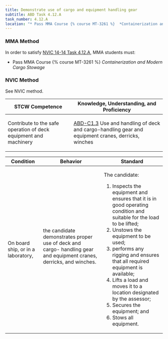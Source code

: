 ```yaml
---
title: Demonstrate use of cargo and equipment handling gear
subtitle: ABD Task 4.12.A 
task_number: 4.12.A
location: "* Pass MMA Course {% course MT-3261 %}  *Containerization and Modern Cargo Stowage*" 
---
```



### MMA Method

In order to satisfy  [NVIC 14-14  Task  4.12.A]({{site.baseurl}}/assets/images/nvic-14-14.pdf), MMA students must:

* Pass MMA Course {% course MT-3261 %}  *Containerization and Modern Cargo Stowage*


### NVIC Method

<a onclick="togglevisibility('nvic_methods')" >See NVIC method.</a>

<div id='nvic_methods' class='hide'>

<table>
<thead>
<tr>
<th class='forty'> STCW Competence </th>
<th class='sixty'> Knowledge, Understanding, and Proficiency </th>
</tr>
</thead>




<tbody>
<tr><td markdown='1'>

Contribute to the safe operation of deck equipment and machinery

</td><td markdown='1'>

[ABD-C1.3]({{site.baseurl}}/tables/25.html#ABD-C1.3) Use and handling of deck and cargo-handling gear and equipment cranes, derricks, winches

</td></tr>


</tbody>
</table>


<table>
<thead>
<tr><th class='twenty'>  Condition </th><th class='twenty'> Behavior </th><th  class='sixty'>Standard </th></tr>
</thead>
<tbody >



<tr><td markdown='1'>

On board ship, or in a laboratory,

</td><td markdown='1'>

the candidate demonstrates proper use of deck and cargo- handling gear and equipment cranes, derricks, and winches.

<br>

<div class="tooltip">
<span class="tooltiptext">
</span>
</div>


</td><td markdown='1'>

The candidate:

1. Inspects the equipment and ensures that it is in good operating condition and suitable for the load to be lifted;
2. Unstows the equipment to be used;
3. performs any rigging and ensures that all required equipment is available;
4. Lifts a load and moves it to a location designated by the assessor;
5. Secures the equipment; and
6. Stows all equipment. 

</td></tr>
</tbody>
</table>
</div>
